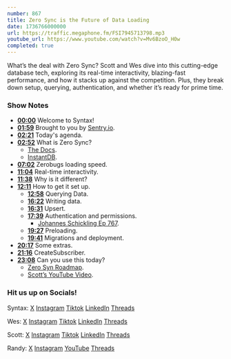 ```yaml
---
number: 867
title: Zero Sync is the Future of Data Loading
date: 1736766000000
url: https://traffic.megaphone.fm/FSI7945713798.mp3
youtube_url: https://www.youtube.com/watch?v=Mv6BzoO_H0w
completed: true
---
```

	
What’s the deal with Zero Sync? Scott and Wes dive into this cutting-edge database tech, exploring its real-time interactivity, blazing-fast performance, and how it stacks up against the competition. Plus, they break down setup, querying, authentication, and whether it’s ready for prime time.

### Show Notes

* **[00:00](#t=00:00)** Welcome to Syntax!
* **[01:59](#t=01:59)** Brought to you by [Sentry.io](https://sentry.io/syntax).
* **[02:21](#t=02:21)** Today's agenda.
* **[02:52](#t=02:52)** What is Zero Sync?
  * [The Docs](https://zero.rocicorp.dev/docs/introduction).
  * [InstantDB](https://www.instantdb.com/).
* **[07:02](#t=07:02)** Zerobugs loading speed.
* **[11:04](#t=11:04)** Real-time interactivity.
* **[11:38](#t=11:38)** Why is it different?
* **[12:11](#t=12:11)** How to get it set up.
  * **[12:58](#t=12:58)** Querying Data.
  * **[16:22](#t=16:22)** Writing data.
  * **[16:31](#t=16:31)** Upsert.
  * **[17:39](#t=17:39)** Authentication and permissions.
    * [Johannes Schickling Ep 767](https://www.youtube.com/watch?v=TrVYBfIsOa0).
  * **[19:27](#t=19:27)** Preloading.
  * **[19:41](#t=19:41)** Migrations and deployment.
* **[20:17](#t=20:17)** Some extras.
* **[21:16](#t=21:16)** CreateSubscriber.
* **[23:08](#t=23:08)** Can you use this today?
  * [Zero Syn Roadmap](https://zero.rocicorp.dev/docs/roadmap).
  * [Scott’s YouTube Video](https://www.youtube.com/watch?v=hAxdOUgjctk).

### Hit us up on Socials!

Syntax: [X](https://twitter.com/syntaxfm) [Instagram](https://www.instagram.com/syntax_fm/) [Tiktok](https://www.tiktok.com/@syntaxfm) [LinkedIn](https://www.linkedin.com/company/96077407/admin/feed/posts/) [Threads](https://www.threads.net/@syntax_fm)

Wes: [X](https://twitter.com/wesbos) [Instagram](https://www.instagram.com/wesbos/) [Tiktok](https://www.tiktok.com/@wesbos) [LinkedIn](https://www.linkedin.com/in/wesbos/) [Threads](https://www.threads.net/@wesbos)

Scott: [X](https://twitter.com/stolinski) [Instagram](https://www.instagram.com/stolinski/) [Tiktok](https://www.tiktok.com/@stolinski) [LinkedIn](https://www.linkedin.com/in/stolinski/) [Threads](https://www.threads.net/@stolinski)

Randy: [X](https://twitter.com/randyrektor) [Instagram](https://www.instagram.com/randyrektor/) [YouTube](https://www.youtube.com/@randyrektor) [Threads](https://www.threads.net/@randyrektor)
